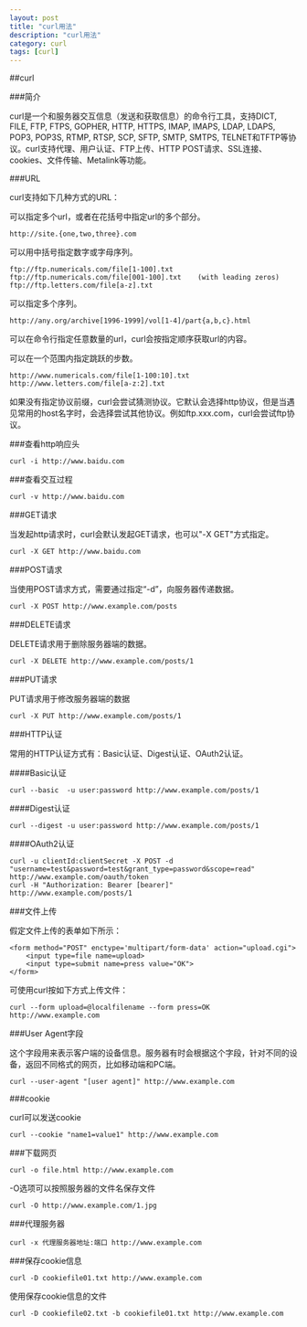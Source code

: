 ```yaml
---
layout: post
title: "curl用法"
description: "curl用法"
category: curl
tags: [curl]
---
```


##curl

###简介

curl是一个和服务器交互信息（发送和获取信息）的命令行工具，支持DICT, FILE, FTP, FTPS, GOPHER, HTTP, HTTPS, IMAP, IMAPS, LDAP, LDAPS, POP3, POP3S, RTMP, RTSP, SCP, SFTP, SMTP, SMTPS, TELNET和TFTP等协议。curl支持代理、用户认证、FTP上传、HTTP POST请求、SSL连接、cookies、文件传输、Metalink等功能。

###URL

curl支持如下几种方式的URL：

可以指定多个url，或者在花括号中指定url的多个部分。
	
	http://site.{one,two,three}.com

可以用中括号指定数字或字母序列。

	ftp://ftp.numericals.com/file[1-100].txt
	ftp://ftp.numericals.com/file[001-100].txt    (with leading zeros)
	ftp://ftp.letters.com/file[a-z].txt

可以指定多个序列。

	http://any.org/archive[1996-1999]/vol[1-4]/part{a,b,c}.html

可以在命令行指定任意数量的url，curl会按指定顺序获取url的内容。

可以在一个范围内指定跳跃的步数。

	http://www.numericals.com/file[1-100:10].txt
	http://www.letters.com/file[a-z:2].txt

如果没有指定协议前缀，curl会尝试猜测协议。它默认会选择http协议，但是当遇见常用的host名字时，会选择尝试其他协议。例如ftp.xxx.com，curl会尝试ftp协议。

###查看http响应头

	curl -i http://www.baidu.com

###查看交互过程

	curl -v http://www.baidu.com

###GET请求

当发起http请求时，curl会默认发起GET请求，也可以"-X GET"方式指定。
	
	curl -X GET http://www.baidu.com

###POST请求

当使用POST请求方式，需要通过指定“-d”，向服务器传递数据。

	curl -X POST http://www.example.com/posts

###DELETE请求

DELETE请求用于删除服务器端的数据。

	curl -X DELETE http://www.example.com/posts/1

###PUT请求

PUT请求用于修改服务器端的数据

	curl -X PUT http://www.example.com/posts/1

###HTTP认证

常用的HTTP认证方式有：Basic认证、Digest认证、OAuth2认证。

####Basic认证

	curl --basic  -u user:password http://www.example.com/posts/1

####Digest认证

	curl --digest -u user:password http://www.example.com/posts/1

####OAuth2认证

	curl -u clientId:clientSecret -X POST -d "username=test&password=test&grant_type=password&scope=read" http://www.example.com/oauth/token
	curl -H "Authorization: Bearer [bearer]" http://www.example.com/posts/1

###文件上传

假定文件上传的表单如下所示：

	<form method="POST" enctype='multipart/form-data' action="upload.cgi">
		<input type=file name=upload>
		<input type=submit name=press value="OK">
	</form>

可使用curl按如下方式上传文件：

	curl --form upload=@localfilename --form press=OK http://www.example.com

###User Agent字段

这个字段用来表示客户端的设备信息。服务器有时会根据这个字段，针对不同的设备，返回不同格式的网页，比如移动端和PC端。

	curl --user-agent "[user agent]" http://www.example.com

###cookie

curl可以发送cookie

	curl --cookie "name1=value1" http://www.example.com

###下载网页

	curl -o file.html http://www.example.com

-O选项可以按照服务器的文件名保存文件

	curl -O http://www.example.com/1.jpg

###代理服务器

	curl -x 代理服务器地址:端口 http://www.example.com

###保存cookie信息

	curl -D cookiefile01.txt http://www.example.com

使用保存cookie信息的文件

	curl -D cookiefile02.txt -b cookiefile01.txt http://www.example.com